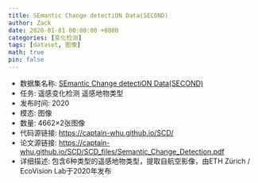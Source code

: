 ```yaml
---
title: SEmantic Change detectiON Data(SECOND)
author: Zack
date: 2020-01-01 00:00:00 +0800
categories: [变化检测]
tags: [dataset, 图像]
math: true
pin: false
---
```

- 数据集名称: [SEmantic Change detectiON Data(SECOND)](https://captain-whu.github.io/SCD/)
- 任务: 遥感变化检测 遥感地物类型
- 发布时间: 2020
- 模态: 图像
- 数量: 4662×2张图像
- 代码源链接: https://captain-whu.github.io/SCD/
- 论文源链接: https://captain-whu.github.io/SCD/SCD_files/Semantic_Change_Detection.pdf
- 详细描述: 包含6种类型的遥感地物类型，提取自航空影像，由ETH Zürich / EcoVision Lab于2020年发布
